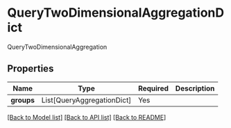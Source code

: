 # QueryTwoDimensionalAggregationDict

QueryTwoDimensionalAggregation

## Properties
| Name | Type | Required | Description |
| ------------ | ------------- | ------------- | ------------- |
**groups** | List[QueryAggregationDict] | Yes |  |


[[Back to Model list]](../../../README.md#models-v2-link) [[Back to API list]](../../../README.md#documentation-for-api-endpoints) [[Back to README]](../../../README.md)
